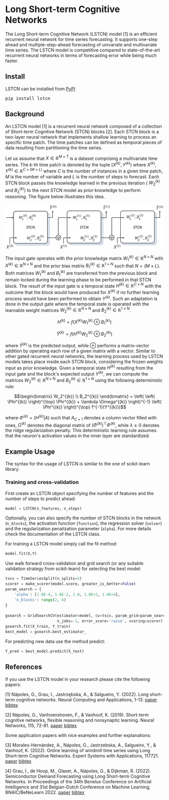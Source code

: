 # Long Short-term Cognitive Networks

The Long Short-term Cognitive Network (LSTCN) model [1] is an efficient recurrent neural network for time series forecasting. It supports one-step ahead and multiple-step-ahead forecasting of univariate and multivariate time series. The LSTCN model is competitive compared to state-of-the-art recurrent neural networks in terms of forecasting error while being much faster.

## Install

LSTCN can be installed from [PyPI](https://pypi.org/project/lstcn)

<pre>
pip install lstcn
</pre>

## Background

An LSTCN model [1] is a recurrent neural network composed of a collection of Short-term Cognitive Network (STCN) blocks [2]. Each STCN block is a two-layer neural network that implements shallow learning to process an specific time patch. The time patches can be defined as temporal pieces of data resulting from partitioning the time series. 

Let us assume that $X \in \mathbb{R}^{M \times T}$ is a dataset comprising a multivariate time series. The $k$-th time patch is denoted by the tuple $(X^{(k)}, Y^{(k)})$ where $X^{(k)}, Y^{(k)} \in \mathbb{R}^{C \times (M \times L)}$ where $C$ is the number of instances in a given time patch, $M$ is the number of variable and $L$ is the number of steps to forecast. Each STCN block passes the knowledge learned in the previous iteration ( $W_2^{(k)}$ and $B_2^{(k)}$) to the next STCN model as prior knowledge to perform reasoning. The figure below illustrates this idea.

<p align="center">
  <img src="https://github.com/gnapoles/lstcn/blob/main/figures/LSTCN_diagram.jpg?raw=true" width="800" />
</p>

The input gate operates with the prior knowledge matrix $W_1^{(k)} \in \mathbb{R}^{N \times N}$ with $X^{(k)} \in \mathbb{R}^{N \times N}$ and the prior bias matrix $B_1^{(k)} \in \mathbb{R}^{1 \times N}$ such that $N=(M \times L)$. Both matrices $W_1^{(k)}$ and $B_1^{(k)}$ are transferred from the previous block and remain locked during the learning phase to be performed in that STCN block. The result of the input gate is a temporal state $H^{(k)} \in \mathbb{R}^{C \times N}$ with the outcome that the block would have produced for $X^{(k)}$ if no further learning process would have been performed to obtain $Y^{(k)}$. Such an adaptation is done in the output gate where the temporal state is operated with the learnable weight matrices $W_2^{(k)} \in \mathbb{R}^{N \times N}$ and $B_2^{(k)} \in \mathbb{R}^{1 \times N}$.

```math
H^{(k)}=f\left(X^{(k)} W_1^{(k)} \oplus B_1^{(k)} \right)
```

```math
\hat{Y}^{(k)}=f\left(H^{(k)} W_2^{(k)} \oplus B_2^{(k)} \right)
```

where $\hat{Y}^{(k)}$ is the predicted output, while $\oplus$ performs a matrix-vector addition by operating each row of a given matrix with a vector. Similar to other gated recurrent neural networks, the learning process used by LSTCN models takes place inside each STCN block, considering the frozen weights input as prior knowledge. Given a temporal state $H^{(k)}$ resulting from the input gate and the block's expected output $Y^{(k)}$, we can compute the matrices $W_2^{(k)} \in \mathbb{R}^{N \times N}$ and $B_2^{(k)} \in \mathbb{R}^{1 \times N}$ using the following deterministic rule:

```math
\begin{bmatrix} 
W_2^{(k)} \\ 
B_2^{(k)} 
\end{bmatrix} 
= \left( \left( \Phi^{(k)} \right)^{\top} \Phi^{(k)} + \lambda \Omega^{(k)} \right)^{-1} \left( \Phi^{(k)} \right)^{\top} f^{-1}(Y^{(k)})
```

where $\Phi^{(k)}=(H^{(k)}|A)$ such that $A_{C \times 1}$ denotes a column vector filled with ones, $\Omega^{(k)}$ denotes the diagonal matrix of $(\Phi^{(k)})^{\top} \Phi^{(k)}$, while $\lambda \geq 0$ denotes the ridge regularization penalty. This deterministic learning rule assumes that the neuron's activation values in the inner layer are standardized.

## Example Usage

The syntax for the usage of LSTCN is similar to the one of scikit-learn library.

### Training and cross-validation

First create an LSTCN object specifying the number of features and the number of steps to predict ahead:

```python
model = LSTCN(n_features, n_steps)
```

Optionally, you can also specify the number of STCN blocks in the network (`n_blocks`), the activation function (`function`), the regression solver (`solver`) and the regularization penalization parameter (`alpha`). For more details check the documentation of the LSTCN class.

For training a LSTCN model simply call the fit method:

```python
model.fit(X,Y)
```

Use walk forward cross-validation and grid search (or any suitable validation strategy from scikit-learn) for selecting the best model:

```python
tscv = TimeSeriesSplit(n_splits=5)
scorer = make_scorer(model.score, greater_is_better=False)
param_search = {
    'alpha': [1.0E-4, 1.0E-2, 1.0, 1.0E+2, 1.0E+4],
    'n_blocks': range(2, 6)
}

gsearch = GridSearchCV(estimator=model, cv=tscv, param_grid=param_search, refit=True,
                       n_jobs=-1, error_score='raise', scoring=scorer)
gsearch.fit(X_train, Y_train)
best_model = gsearch.best_estimator_
```

For predicting new data use the method predict:

```python
Y_pred = best_model.predict(X_test)
```

## References

If you use the LSTCN model in your research please cite the following papers:

[1] Nápoles, G., Grau, I., Jastrzębska, A., & Salgueiro, Y. (2022). Long short-term cognitive networks. Neural Computing and Applications, 1-13. [paper](https://link.springer.com/article/10.1007/s00521-022-07348-5) [bibtex](https://scholar.googleusercontent.com/scholar.bib?q=info:tsqxxO4Ul0kJ:scholar.google.com/&output=citation&scisdr=CgXfrbsrEOqYxeaCl0s:AAGBfm0AAAAAY32Ej0sEhR2wzKa7dk6C4kVxUT3em6HS&scisig=AAGBfm0AAAAAY32Ej-1zPkScA5cUw8kSxfjYNDERIFe1&scisf=4&ct=citation&cd=-1&hl=en)

[2] Nápoles, G., Vanhoenshoven, F., & Vanhoof, K. (2019). Short-term cognitive networks, flexible reasoning and nonsynaptic learning. Neural Networks, 115, 72-81. [paper](https://www.sciencedirect.com/science/article/abs/pii/S0893608019300930) [bibtex](https://scholar.googleusercontent.com/scholar.bib?q=info:WE6oovxx-9gJ:scholar.google.com/&output=citation&scisdr=CgXfrbsrEOqYxeaDEbk:AAGBfm0AAAAAY32FCbnEY_3UOTzV4qh2Jkjw8uWRKmkg&scisig=AAGBfm0AAAAAY32FCXb7V_h61rxVMwqW-tIpnRav5ps2&scisf=4&ct=citation&cd=-1&hl=en)

Some application papers with nice examples and further explanations:

[3] Morales-Hernández, A., Nápoles, G., Jastrzebska, A., Salgueiro, Y., & Vanhoof, K. (2022). Online learning of windmill time series using Long Short-term Cognitive Networks. Expert Systems with Applications, 117721. [paper](https://www.sciencedirect.com/science/article/pii/S0957417422010065) [bibtex](https://scholar.googleusercontent.com/scholar.bib?q=info:zw7eSIZeni8J:scholar.google.com/&output=citation&scisdr=CgXfrbsrEOqYxeaDLaY:AAGBfm0AAAAAY32FNaZ4Y4UCT9Pi0MyrcnXkbVr9ZKQK&scisig=AAGBfm0AAAAAY32FNS8iIT36tfp463gOvpckF52eUHpt&scisf=4&ct=citation&cd=-1&hl=en)

[4] Grau, I., de Hoop, M., Glaser, A., Nápoles, G., & Dijkman, R. (2022). Semiconductor Demand Forecasting using Long Short-term Cognitive Networks. In Proceedings of the 34th Benelux Conference on Artificial Intelligence and 31st Belgian-Dutch Conference on Machine Learning, BNAIC/BeNeLearn 2022. [paper](https://bnaic2022.uantwerpen.be/wp-content/uploads/BNAICBeNeLearn_2022_submission_4148.pdf) [bibtex](https://scholar.googleusercontent.com/scholar.bib?q=info:d8vQmLWkfxoJ:scholar.google.com/&output=citation&scisdr=CgXfrbsrEOqYxeaDRPY:AAGBfm0AAAAAY32FXPaTi5GsMnukoQWrf0Om83a-J6W6&scisig=AAGBfm0AAAAAY32FXC9uZn6HZlt2vf6hQPhocM_e53y2&scisf=4&ct=citation&cd=-1&hl=en)

